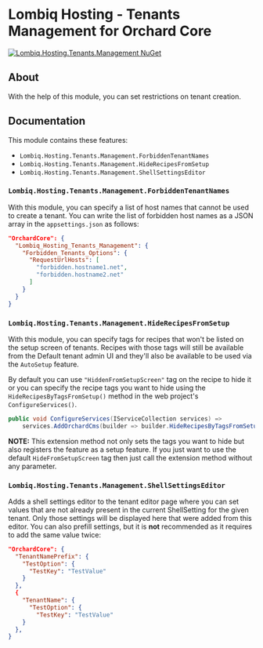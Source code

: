 # Lombiq Hosting - Tenants Management for Orchard Core

[![Lombiq.Hosting.Tenants.Management NuGet](https://img.shields.io/nuget/v/Lombiq.Hosting.Tenants.Management?label=Lombiq.Hosting.Tenants.Management)](https://www.nuget.org/packages/Lombiq.Hosting.Tenants.Management/)

## About

With the help of this module, you can set restrictions on tenant creation.

## Documentation

This module contains these features:

- `Lombiq.Hosting.Tenants.Management.ForbiddenTenantNames`
- `Lombiq.Hosting.Tenants.Management.HideRecipesFromSetup`
- `Lombiq.Hosting.Tenants.Management.ShellSettingsEditor`

### `Lombiq.Hosting.Tenants.Management.ForbiddenTenantNames`

With this module, you can specify a list of host names that cannot be used to create a tenant. You can write the list of forbidden host names as a JSON array in the `appsettings.json` as follows:

```json
"OrchardCore": {
  "Lombiq_Hosting_Tenants_Management": {
    "Forbidden_Tenants_Options": {
      "RequestUrlHosts": [
        "forbidden.hostname1.net",
        "forbidden.hostname2.net"
      ]
    }
  }  
}
```

### `Lombiq.Hosting.Tenants.Management.HideRecipesFromSetup`

With this module, you can specify tags for recipes that won't be listed on the setup screen of tenants. Recipes with those tags will still be available from the Default tenant admin UI and they'll also be available to be used via the `AutoSetup` feature.

By default you can use `"HiddenFromSetupScreen"` tag on the recipe to hide it or you can specify the recipe tags you want to hide using the `HideRecipesByTagsFromSetup()` method in the web project's `ConfigureServices()`.

```csharp
public void ConfigureServices(IServiceCollection services) =>
    services.AddOrchardCms(builder => builder.HideRecipesByTagsFromSetup("hiddenTag1", "hiddenTag2"))
```

**NOTE:** This extension method not only sets the tags you want to hide but also registers the feature as a setup feature. If you just want to use the default `HideFromSetupScreen` tag then just call the extension method without any parameter.

### `Lombiq.Hosting.Tenants.Management.ShellSettingsEditor`

Adds a shell settings editor to the tenant editor page where you can set values that are not already present in the current ShellSetting for the given tenant. Only those settings will be displayed here that were added from this editor. You can also prefill settings, but it is **not** recommended as it requires to add the same value twice:

```json
"OrchardCore": {
  "TenantNamePrefix": {
    "TestOption": {
      "TestKey": "TestValue"
    }
  },
  {
    "TenantName": {
      "TestOption": {
        "TestKey": "TestValue"
    }
  },
}
```

